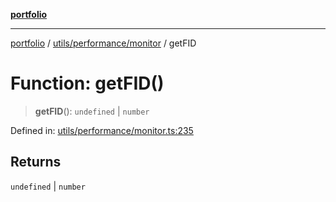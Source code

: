 [**portfolio**](../../../../README.md)

***

[portfolio](../../../../modules.md) / [utils/performance/monitor](../README.md) / getFID

# Function: getFID()

> **getFID**(): `undefined` \| `number`

Defined in: [utils/performance/monitor.ts:235](https://github.com/tnorlund/Portfolio/blob/42d9ef2306ee57615ebfeac87de896e800e148e2/portfolio/utils/performance/monitor.ts#L235)

## Returns

`undefined` \| `number`
